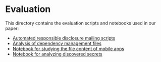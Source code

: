 # Evaluation

This directory contains the evaluation scripts and notebooks used in our paper:

* [Automated responsible disclosure mailing scripts](./auto_report/)  
* [Analysis of dependency management files](./dependency_check/)  
* [Notebook for studying the file content of mobile apps](./evaluate_metadata.ipynb)  
* [Notebook for analyzing discovered secrets](./evaluate_secrets.ipynb)  